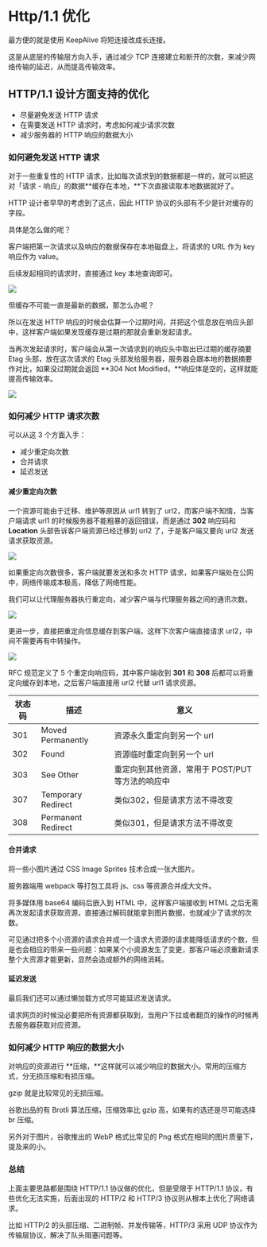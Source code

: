 # Http/1.1 优化

最方便的就是使用 KeepAlive 将短连接改成长连接。

这是从底层的传输层方向入手，通过减少 TCP 连接建立和断开的次数，来减少网络传输的延迟，从而提高传输效率。

## HTTP/1.1 设计方面支持的优化

- 尽量避免发送 HTTP 请求
- 在需要发送 HTTP 请求时，考虑如何减少请求次数
- 减少服务器的 HTTP 响应的数据大小

### 如何避免发送 HTTP 请求

对于一些重复性的 HTTP 请求，比如每次请求到的数据都是一样的，就可以把这对「请求 - 响应」的数据**缓存在本地，**下次直接读取本地数据就好了。

HTTP 设计者早早的考虑到了这点，因此 HTTP 协议的头部有不少是针对缓存的字段。

具体是怎么做的呢？

客户端把第一次请求以及响应的数据保存在本地磁盘上，将请求的 URL 作为 key 响应作为 value。

后续发起相同的请求时，直接通过 key 本地查询即可。

![](http://pages.isyuan.site/hnet/%E7%BC%93%E5%AD%98%E8%AE%BF%E9%97%AE.png)

但缓存不可能一直是最新的数据，那怎么办呢？

所以在发送 HTTP 响应的时候会估算一个过期时间，并把这个信息放在响应头部中，这样客户端如果发现缓存是过期的那就会重新发起请求。

当再次发起请求时，客户端会从第一次请求到的响应头中取出已过期的缓存摘要 Etag 头部，放在这次请求的 Etag 头部发给服务器，服务器会跟本地的数据摘要作对比，如果没过期就会返回 **304 Not Modified，**响应体是空的，这样就能提高传输效率。

![](http://pages.isyuan.site/hnet/304%E5%A4%B4.png)

### 如何减少 HTTP 请求次数

可以从这 3 个方面入手：

- 减少重定向次数
- 合并请求
- 延迟发送

#### 减少重定向次数

一个资源可能由于迁移、维护等原因从 url1 转到了 url2，而客户端不知情，当客户端请求 url1 的时候服务器不能粗暴的返回错误，而是通过 **302** 响应码和 **Location** 头部告诉客户端资源已经迁移到 url2 了，于是客户端又要向 url2 发送请求获取资源。

![](http://pages.isyuan.site/hnet/302source.jpg)

如果重定向次数很多，客户端就要发送和多次 HTTP 请求，如果客户端处在公网中，网络传输成本极高，降低了网络性能。

我们可以让代理服务器执行重定向，减少客户端与代理服务器之间的通讯次数。

![](http://pages.isyuan.site/hnet/302source2.png)

更进一步，直接把重定向信息缓存到客户端，这样下次客户端直接请求 url2，中间不需要再有中转操作。

![](http://pages.isyuan.site/hnet/302source3.png)

RFC 规范定义了 5 个重定向响应码，其中客户端收到 **301** 和 **308** 后都可以将重定向缓存到本地，之后客户端直接用 url2 代替 url1 请求资源。

| 状态码 | 描述               | 意义                                             |
| ------ | ------------------ | ------------------------------------------------ |
| 301    | Moved Permanently  | 资源永久重定向到另一个 url                       |
| 302    | Found              | 资源临时重定向到另一个 url                       |
| 303    | See Other          | 重定向到其他资源，常用于 POST/PUT 等方法的响应中 |
| 307    | Temporary Redirect | 类似302，但是请求方法不得改变                    |
| 308    | Permanent Redirect | 类似301，但是请求方法不得改变                    |

#### 合并请求

将一些小图片通过 CSS Image Sprites 技术合成一张大图片。

服务器端用 webpack 等打包工具将 js、css 等资源合并成大文件。

将多媒体用 base64 编码后嵌入到 HTML 中，这样客户端接收到 HTML 之后无需再次发起请求获取资源，直接通过解码就能拿到图片数据，也就减少了请求的次数。

可见通过把多个小资源的请求合并成一个请求大资源的请求能降低请求的个数，但是也会相应的带来一些问题：如果某个小资源发生了变更，那客户端必须重新请求整个大资源才能更新，显然会造成额外的网络消耗。

#### 延迟发送

最后我们还可以通过懒加载方式尽可能延迟发送请求。

请求网页的时候没必要把所有资源都获取到，当用户下拉或者翻页的操作的时候再去服务器获取对应资源。

### 如何减少 HTTP 响应的数据大小

对响应的资源进行 **压缩，**这样就可以减少响应的数据大小。常用的压缩方式，分无损压缩和有损压缩。

gzip 就是比较常见的无损压缩。

谷歌出品的有 Brotli 算法压缩，压缩效率比 gzip 高，如果有的选还是尽可能选择 br 压缩。

另外对于图片，谷歌推出的 WebP 格式比常见的 Png 格式在相同的图片质量下，提及来的小。

### 总结

上面主要思路都是围绕 HTTP/1.1 协议做的优化，但是受限于 HTTP/1.1 协议，有些优化无法实施，后面出现的 HTTP/2 和 HTTP/3 协议则从根本上优化了网络请求。

比如 HTTP/2 的头部压缩、二进制帧、并发传输等，HTTP/3 采用 UDP 协议作为传输层协议，解决了队头阻塞问题等。